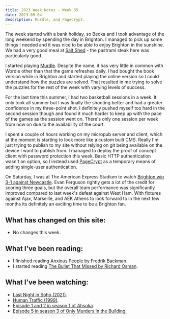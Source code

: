 ```yaml
---
title: 2023 Week Notes - Week 35
date: 2023-09-04
description: Murdle, and PageCrypt.
---
```


The week started with a bank holiday, so Becka and I took advantage of the long weekend by spending the day in Brighton. I managed to pick up some things I needed and it was nice to be able to enjoy Brighton in the sunshine. We had a very good meal at [Salt Shed](https://www.salt-shed.co.uk/brighton) - the pastrami steak here was particularly good.

I started playing [Murdle](https://murdle.com/). Despite the name, it has very little in common with Wordle other than that the game refreshes daily. I had bought the book version while in Brighton and started playing the online version so I could understand how the puzzles are solved. That resulted in me trying to solve the puzzles for the rest of the week with varying levels of success.

For the last time this summer, I had two basketball sessions in a week. It only took all summer but I was finally the shooting better and had a greater confidence in my three-point shot. I definitely pushed myself too hard in the second session though and found it much harder to keep up with the pace of the games as the session went on. There's only one session per week from now on due to the availability of the court.

I spent a couple of hours working on my micropub server and client, which at the moment is starting to look more like a custom built CMS. Really I'm just trying to publish to my site without relying on git being available on the device I want to publish from. I managed to deploy the proof of concept client with password protection this week. Basic HTTP authentication wasn't an option, so I instead used [PageCrypt](https://www.maxlaumeister.com/pagecrypt/) as a temporary means of adding single-user authentication.

On Saturday, I was at The American Express Stadium to watch [Brighton win 3-1 against Newcastle](https://www.brightonandhovealbion.com/news/3667228/ferguson-stuns-newcastle-with-brilliant-hat-trick). Evan Ferguson rightly gets a lot of the credit for scoring three goals, but the overall team performance was significantly improved compared to last week's defeat against West Ham. With fixtures against Ajax, Marseille, and AEK Athens to look forward to in the next few months its definitely an exciting time to be a Brighton fan. 

## What has changed on this site:

- No changes this week.

## What I've been reading:

- I finished reading [Anxious People by Fredrik Backman](/reading/9781405930253/).
- I started reading [The Bullet That Missed by Richard Osman](/reading/#now).

## What I've been watching:

- [Last Night in Soho (2021)](https://www.themoviedb.org/movie/576845).
- [Human Traffic (1999)](https://www.themoviedb.org/movie/11129).
- [Episode 1 and 2 in season 1 of Ahsoka](https://www.themoviedb.org/tv/114461/season/1).
- [Episode 5 in season 3 of Only Murders in the Building.](https://www.themoviedb.org/tv/107113/season/3/episode/5)
